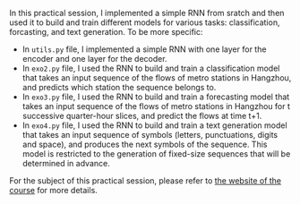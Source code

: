 In this practical session, I implemented a simple RNN from sratch and then used it to build and train different models for various tasks: classification, forcasting, and text generation. To be more specific:

- In `utils.py` file, I implemented a simple RNN with one layer for the encoder and one layer for the decoder.
- In `exo2.py` file, I used the RNN to build and train a classification model that takes an input sequence of the flows of metro stations in Hangzhou, and predicts which station the sequence belongs to.
- In `exo3.py` file, I used the RNN to build and train a forecasting model that takes an input sequence of the flows of metro stations in Hangzhou for t successive quarter-hour slices, and predict the flows at time t+1.
- In `exo4.py` file, I used the RNN to build and train a text generation model that takes an input sequence of symbols (letters, punctuations, digits and space), and produces the next symbols of the sequence. This model is restricted to the generation of fixed-size sequences that will be determined in advance.

For the subject of this practical session, please refer to [the website of the course](https://dac.lip6.fr/master/amal-2024-2025/) for more details.
